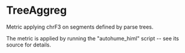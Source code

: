 # TreeAggreg
Metric applying chrF3 on segments defined by parse trees.

The metric is applied by running the "autohume_himl" script -- see its source for details.
